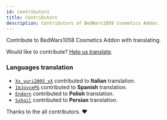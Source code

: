 ```yaml
---
id: contributors
title: Contributors
description: Contributors of BedWars1058 Cosmetics Addon.
---
```

Contribute to BedWars1058 Cosmetics Addon with translating.

Would like to contribute? [Help us translate](/cosmetics/contribute/help-us-translate).

### Languages translation
* [`Xx_yuri2005_xX`](https://polymart.org/u/5122) contributed to **Italian** translation.
* [`ImJoycePG`](https://polymart.org/u/7240) contributed to **Spanish** translation.
* [`Endern`](https://polymart.org/u/3546) contributed to **Polish** translation.
* [`Sxhqil`](https://polymart.org/u/7412) contributed to **Persian** translation. 

Thanks to the all contributors. ❤️